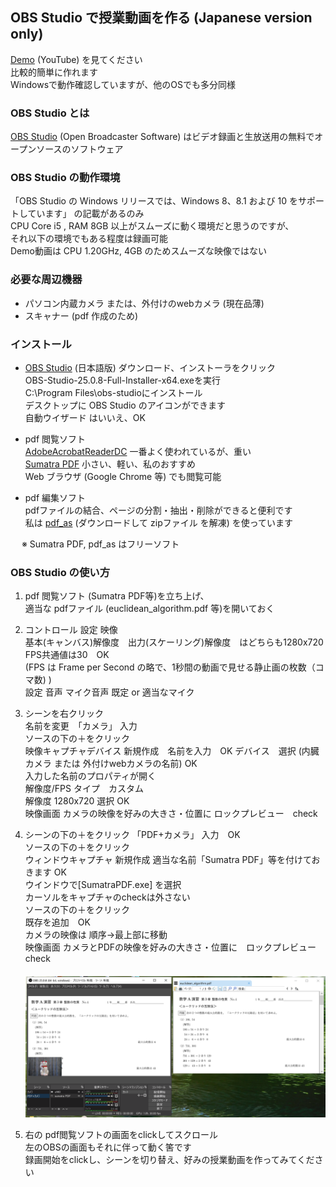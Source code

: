 ## OBS Studio で授業動画を作る (Japanese version only)  

[Demo](https://www.youtube.com/watch?v=ogxKhS5n1Gk) (YouTube) を見てください  
比較的簡単に作れます  
Windowsで動作確認していますが、他のOSでも多分同様  

###  OBS Studio とは  
[OBS Studio](https://obsproject.com) (Open Broadcaster Software) はビデオ録画と生放送用の無料でオープンソースのソフトウェア

### OBS Studio の動作環境  
「OBS Studio の Windows リリースでは、Windows 8、8.1 および 10 をサポートしています」
の記載があるのみ  
CPU Core i5 , RAM 8GB 以上がスムーズに動く環境だと思うのですが、  
それ以下の環境でもある程度は録画可能  
Demo動画は CPU 1.20GHz, 4GB のためスムーズな映像ではない  

### 必要な周辺機器
- パソコン内蔵カメラ または、外付けのwebカメラ (現在品薄)
- スキャナー (pdf 作成のため)  

### インストール
- [OBS Studio](https://obsproject.com/ja/download) (日本語版) 
ダウンロード、インストーラをクリック  
OBS-Studio-25.0.8-Full-Installer-x64.exeを実行  
C:\Program Files\obs-studioにインストール  
デスクトップに OBS Studio のアイコンができます  
自動ウイザード はいいえ、OK  
 

- pdf 閲覧ソフト  
[AdobeAcrobatReaderDC](https://get.adobe.com/jp/reader/) 一番よく使われているが、重い  
[Sumatra PDF](https://www.sumatrapdfreader.org/free-pdf-reader.html) 小さい、軽い、私のおすすめ  
Web ブラウザ (Google Chrome 等) でも閲覧可能  

- pdf 編集ソフト  
pdfファイルの結合、ページの分割・抽出・削除ができると便利です  
私は [pdf_as](http://uchijyu.s601.xrea.com/wordpress/pdf_as/) (ダウンロードして zipファイル を解凍) を使っています  

&emsp; ※ Sumatra PDF, pdf_as はフリーソフト  


### OBS Studio の使い方

1. pdf 閲覧ソフト (Sumatra PDF等)を立ち上げ、    
適当な pdfファイル (euclidean_algorithm.pdf 等)を開いておく  

1. コントロール 設定 映像  
基本(キャンバス)解像度　出力(スケーリング)解像度　はどちらも1280x720  
FPS共通値は30　OK  
(FPS は Frame per Second の略で、1秒間の動画で見せる静止画の枚数（コマ数) )  
設定 音声 マイク音声 既定 or 適当なマイク   

1. シーンを右クリック  
名前を変更　「カメラ」 入力    
ソースの下の＋をクリック  
映像キャプチャデバイス 新規作成　名前を入力　OK 
デバイス　選択 (内臓カメラ または 外付けwebカメラの名前) OK  
入力した名前のプロパティが開く  
解像度/FPS タイプ　カスタム    
解像度 1280x720 選択 OK  
映像画面 カメラの映像を好みの大きさ・位置に ロックプレビュー　check　　

   

1. シーンの下の＋をクリック
「PDF+カメラ」 入力　OK  
ソースの下の＋をクリック  
ウィンドウキャプチャ 新規作成 適当な名前「Sumatra PDF」等を付けておきます OK  
ウインドウで[SumatraPDF.exe] を選択  
カーソルをキャプチャのcheckは外さない  
ソースの下の＋をクリック  
既存を追加　OK  
カメラの映像は 順序→最上部に移動  
映像画面 カメラとPDFの映像を好みの大きさ・位置に　ロックプレビュー  check  
　<img src="./readme_images/obs_disktop.png">   

1. 右の pdf閲覧ソフトの画面をclickしてスクロール  
左のOBSの画面もそれに伴って動く筈です  
録画開始をclickし、シーンを切り替え、好みの授業動画を作ってみてください  




